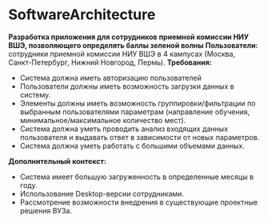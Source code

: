# SoftwareArchitecture
**Разработка приложения для сотрудников приемной комиссии НИУ ВШЭ, позволяющего определять баллы зеленой волны**
**Пользователи:** сотрудники приемной комиссии НИУ ВШЭ в 4 кампусах (Москва, Санкт-Петербург, Нижний Новгород, Пермь).
**Требования:**
* Система должна иметь авторизацию пользователей
* Пользователи должны иметь возможность загрузки данных в систему.
* Элементы должны иметь возможность группировки/фильтрации по выбранным пользователями параметрам (направление обучения, минимальное/максимальное количество мест).
* Система должна уметь проводить анализ входящих данных пользователя и выдавать ответ в зависимости от новых параметров.
* Система должна уметь работать с большими объемами данных.
  
**Дополнительный контекст:**
* Система имеет большую загруженность в определенные месяцы в году.
* Использование Desktop-версии сотрудниками.
* Рассмотрение возможности внедрения в существующие проектные решения ВУЗа.
